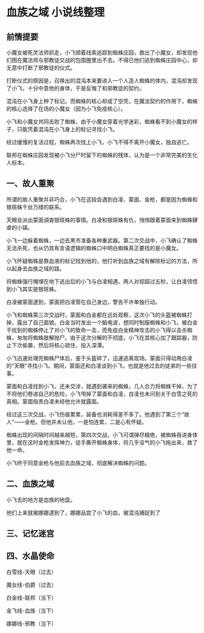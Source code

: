 # 血族之域 小说线整理

## 前情提要

小魔女被死灵法师抓走，小飞顺着线索追踪到蜘蛛庄园，救出了小魔女，却发现他们困在魔法师与邪教徒交战的包围圈里出不去。不得已他们逃到蜘蛛庄园中心，却无意中打断了邪教徒的仪式。

打断仪式的原因是，召唤出的混沌本来要进入一个人造人蜘蛛的体内，混沌却发现了小飞，十分中意他的身体，于是反悔了和邪教徒的契约。

混沌在小飞身上种了标记。而蜘蛛的核心却成了空壳，在魔法契约的作用下，蜘蛛的核心选择了在场的小魔女（因为小飞免疫核心）。

小飞和小魔女共同击败了蜘蛛，由于小魔女穿着光学迷彩，蜘蛛看不到小魔女的样子，只能凭着混沌在小飞身上的标记寻找小飞。

经过缓慢的复活过程，蜘蛛再次找上小飞，小飞不得不离开小魔女，独自逃亡。

联邦在蜘蛛庄园发现被小飞分尸时留下的蜘蛛的残体，认为是一个非常完美的生化人标本。

## 一、故人重聚

所谓的故人重聚并非巧合，小飞在这段会遇到白凌、蒙面、金枪，都是因为蜘蛛和银斑蛛千丝万缕的联系。

天眼会派出蒙面调查银斑蛛的事情。白凌和银斑蛛有仇，悄悄跟着蒙面来到蜘蛛肆虐的小镇。

小飞一边躲着蜘蛛，一边去黑市准备各种重武器。第二次交战中，小飞确认了蜘蛛无法杀死，也从仍具有言语逻辑的蜘蛛口中明白蜘蛛真正要找的是小魔女。

小飞怀疑蜘蛛是靠血液的标记找到他的，他打听到血族之域有解除标记的方法，所以起身去血族之域的路。

将蜘蛛强行掩埋在地下逃出后的小飞与白凌相遇，两人对视超过五秒，让白凌领悟到小飞其实是银斑蛛。

白凌被蒙面逮到，蒙面把白凌管在自己身边，警告不许单独行动。

小飞和蜘蛛第三次交战时，蒙面和白金都在远处观察，这次小飞的头盔被蜘蛛打掉，露出了自己面貌。白金当时发出一个脑电波，想同时制服蜘蛛和小飞，被白金干扰到的蜘蛛停止了对小飞的致命一击，而免疫白金精神攻击的小飞得以击杀蜘蛛，匆匆将蜘蛛肢解抛尸。由于这次分解的不彻底，小飞在其核心加了跟踪器，防止下次偷袭，然后将核心锁住，投入深潭。

小飞迅速处理完蜘蛛尸体后，鉴于头盔碎了，迅速逃离现场。蒙面只得动用白凌的“天眼”寻找小飞。期间，蒙面还和白凌谈到小飞，也就是他过去的徒弟的一些往事。

蒙面和白凌找到小飞，还未交涉，就遇到袭来的蜘蛛，几人合力将蜘蛛干掉，为了不将他们卷进自己的危险，小飞甩掉了蒙面和白凌，白凌也未问到关于白雪之死的真相。蒙面指责白凌未经他允许就露面。

经过这三次交战，小飞伤痕累累，装备也消耗得差不多了。他遇到了第三个“故人”——金枪。但他并未认他，一是怕连累，二是心有怀疑。

蜘蛛出现的间隔时间越来越短，第四次交战，小飞可谓弹尽粮绝，被蜘蛛吞进身体里，就在这时金枪发挥神力，徒手撕开蜘蛛身体，将几乎没气的小飞拖出来，救了他一命。

小飞终于同意金枪与他前去血族之域，彻底解决蜘蛛的问题。

## 二、血族之域

小飞去的地方是血族的地盘。

他们上来就被娜娜逮到了，娜娜品尝了小飞的血，被混沌捕捉到了





## 三、记忆迷宫



## 四、水晶使命



白雪线-天眼（过去）

魔女线-伯爵（过去）

白金线-联邦（当下）

金飞线-血族（当下）

娜娜线-邪教（当下）